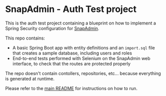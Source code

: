 # SnapAdmin - Auth Test project

This is the auth test project containing a blueprint on how to implement a Spring Security configuration for [SnapAdmin](https://github.com/aileftech/snap-admin).

This repo contains:
 * A basic Spring Boot app with entity definitions and an `import.sql` file that creates a sample database, including users and roles
 * End-to-end tests performed with Selenium on the SnapAdmin web interface, to check that the routes are protected properly

The repo doesn't contain contollers, repositories, etc... because everything is generated at runtime.

Please refer to the [main README](https://github.com/aileftech/snap-admin-test) for instructions on how to run.